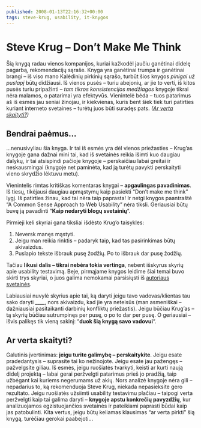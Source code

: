 ```yaml
---
published: 2008-01-13T22:16:32+00:00
tags: steve-krug, usability, it-knygos
---
```


# Steve Krug – Don’t Make Me Think

<p>Šią knygą radau vienos kompanijos, kuriai kažkodėl jaučiu ganėtinai didelę pagarbą, rekomendacijų sąraše. Knyga yra ganėtinai trumpa ir ganėtinai brangi – iš viso mano Kalėdinių pirkinių sąrašo, turbūt šios knygos <i>pinigai už puslapį</i> būtų didžiausi. Iš vienos pusės – turiu abejonių, ar jie to verti, iš kitos pusės turiu pripažinti – <i>tam tikros konsistencijos medžiagos</i> knygoje tikrai nėra malamos, o patarimai yra efektyvūs. Vienintelė bėda – tuos patarimus aš iš esmės jau seniai žinojau, ir kiekvienas, kuris bent šiek tiek turi patirties kuriant interneto svetaines – turėtų juos būti suradęs pats. <em>(<a href="/2008/01/steve-krug-dont-make-me-think.html#ar-verta-20080113">Ar verta skaityti?</a>)</em><br>
<span id="more-25"></span></p>
<h2>Bendrai paėmus…</h2>
<p>…nenusivyliau šia knyga. Ir tai iš esmės yra dėl vienos priežasties – Krug’as knygoje gana dažnai mini tai, kad iš svetainės reikia išimti kuo daugiau dalykų, ir tai atsispindi pačioje knygoje – perskaičiau labai greitai ir neskausmingai (knygoje net paminėta, kad ją turėtų pavykti perskaityti vieno skrydžio lėktuvu metu).</p>
<p>Vienintelis rimtas kritiškas komentaras knygai – <strong>apgaulingas pavadinimas</strong>. Iš tiesų, tikėjausi daugiau apmąstymų kaip pasiekti “Don’t make me think” lygį. Iš patirties žinau, kad tai nėra taip paprasta! Ir netgi knygos paantraštė “A Common Sense Approach to Web Usability” nėra tiksli. Geriausiai būtų buvę ją pavadinti “<strong>Kaip nedaryti blogų svetainių</strong>“.</p>
<p>Pirmieji keli skyriai gana tiksliai išdėsto Krug’o taisykles:</p>
<ol>
<li>Neversk manęs mąstyti.</li>
<li>Jeigu man reikia rinktis – padaryk taip, kad tas pasirinkimas būtų akivaizdus.</li>
<li>Puslapio tekste išbrauk pusę žodžių. Po to išbrauk dar pusę žodžių.</li>
</ol>
<p>Tačiau <strong>likusi dalis – tikrai nebėra tokia vertinga</strong>, nebent išskyrus skyrių apie usability testavimą. Beje, pirmąjame knygos leidime šiai temai buvo skirti trys skyriai, o juos galima nemokamai parsisiųsti iš <a href="http://www.sensible.com/secondedition/">autoriaus svetainės</a>. </p>
<p>Labiausiai nuvylė skyrius apie tai, ką daryti jeigu tavo vadovas/klientas tau sako daryti ____, nors akivaizdu, kad jie yra neteisūs (man asmeniškai – dažniausiai pasitaikanti darbinių konfliktų priežastis). Jeigu būčiau Krug’as – tą skyrių būčiau sutrumpinęs per pusę, o po to dar per pusę. O geriausiai – išvis palikęs tik vieną sakinį: “<strong>duok šią knygą savo vadovui</strong>“.</p>
<h2 id="ar-verta-20080113">Ar verta skaityti?</h2>
<p>Galutinis įvertinimas: <strong>jeigu turite galimybę – perskaitykite</strong>. Jeigu esate pradedantysis – suprasite tai ko nežinojote. Jeigu esate jau pažengęs – pažvelgsite giliau. Iš esmės, jeigu ruošiatės tvarkyti, keisti ar kurti naują didelį projektą – labai gerai peržvelgti patarimus prieš jo pradžią, taip užbėgant kai kuriems negerumams už akių. Nors analizė knygoje nėra gili – nepadarius to, ką rekomenduoja Steve Krug, niekada nepasieksite gero rezultato. Jeigu ruošiatės užsiimti usability testavimu plačiau – taipogi verta peržvelgti kaip tai galima daryti – <strong>knygoje apstu konkrečių pavyzdžių</strong>, kur analizuojamos egzistuojančios svetainės ir pateikiami paprasti būdai kaip jas patobulinti. Kita vertus, jeigu būtų keliamas klausimas “ar verta pirkti” šią knygą, turėčiau gerokai paabejoti…</p>